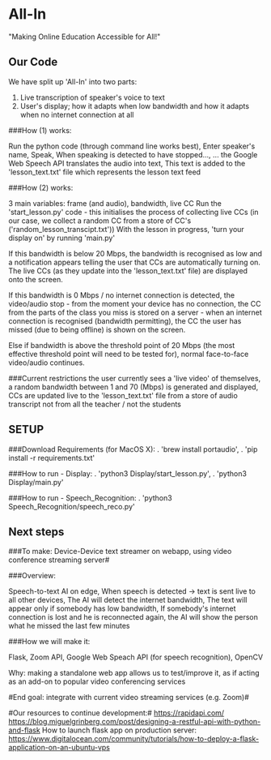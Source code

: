 # All-In
"Making Online Education Accessible for All!"


## Our Code ##
We have split up 'All-In' into two parts:
1. Live transcription of speaker's voice to text
2. User's display; how it adapts when low bandwidth and how it adapts when no internet connection at all

###How (1) works:

Run the python code (through command line works best),
Enter speaker's name,
Speak,
When speaking is detected to have stopped...,
... the Google Web Speech API translates the audio into text,
This text is added to the 'lesson_text.txt' file which represents the lesson text feed

###How (2) works:

3 main variables: frame (and audio), bandwidth, live CC
Run the 'start_lesson.py' code - this initialises the process of collecting live CCs
	(in our case, we collect a random CC from a store of CC's ('random_lesson_transcipt.txt'))
With the lesson in progress, 'turn your display on' by running 'main.py'

If this bandwidth is below 20 Mbps, the bandwidth is recognised as low and a notification appears telling the user that CCs are automatically turning on. The live CCs (as they update into the 'lesson_text.txt' file) are displayed onto the screen.


If this bandwidth is 0 Mbps / no internet connection is detected, the video/audio stop - from the moment your device has no connection, the CC from the parts of the class you miss is stored on a server - when an internet connection is recognised (bandwidth permitting), the CC the user has missed (due to being offline) is shown on the screen.

Else if bandwidth is above the threshold point of 20 Mbps (the most effective threshold point will need to be tested for), normal face-to-face video/audio continues.

###Current restrictions
the user currently sees a 'live video' of themselves,
a random bandwidth between 1 and 70 (Mbps) is generated and displayed,
CCs are updated live to the 'lesson_text.txt' file from a store of audio transcript not from all the teacher / not the students

## SETUP ##

###Download Requirements (for MacOS X):
. 'brew install portaudio',
. 'pip install -r requirements.txt'

###How to run - Display:
. 'python3 Display/start_lesson.py',
. 'python3 Display/main.py'

###How to run - Speech_Recognition:
. 'python3 Speech_Recognition/speech_reco.py'


## Next steps ##

###To make: Device-Device text streamer on webapp, using video conference streaming server#

###Overview:

Speech-to-text AI on edge,
When speech is detected -> text is sent live to all other devices,
The AI will detect the internet bandwidth,
The text will appear only if somebody has low bandwidth,
If somebody's internet connection is lost and he is reconnected again, the AI will show the person what he missed the last few minutes

###How we will make it:

Flask,
Zoom API,
Google Web Speach API (for speech recognition),
OpenCV

Why: making a standalone web app allows us to test/improve it, as if acting as an add-on to popular video conferencing services

#End goal: integrate with current video streaming services (e.g. Zoom)#

#Our resources to continue development:#
https://rapidapi.com/
https://blog.miguelgrinberg.com/post/designing-a-restful-api-with-python-and-flask
How to launch flask app on production server: https://www.digitalocean.com/community/tutorials/how-to-deploy-a-flask-application-on-an-ubuntu-vps
